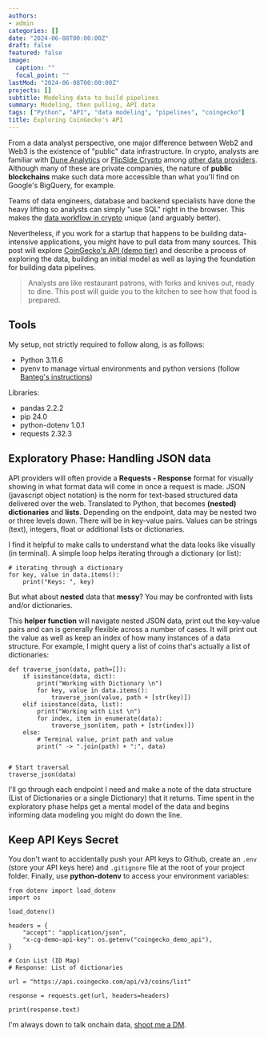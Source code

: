 ```yaml
---
authors:
- admin
categories: []
date: "2024-06-08T00:00:00Z"
draft: false
featured: false
image:
  caption: ""
  focal_point: ""
lastMod: "2024-06-08T00:00:00Z"
projects: []
subtitle: Modeling data to build pipelines
summary: Modeling, then pulling, API data
tags: ["Python", "API", "data modeling", "pipelines", "coingecko"]
title: Exploring CoinGecko's API
---
```


From a data analyst perspective, one major difference between Web2 and Web3 is the existence of "public" data infrastructure. In crypto, analysts are familiar with [Dune Analytics](https://dune.com/) or [FlipSide Crypto](https://flipsidecrypto.xyz/) among [other data providers](https://www.primodata.org/blockchain-data). Although many of these are private companies, the nature of **public blockchains** make such data more accessible than what you'll find on Google's BigQuery, for example. 

Teams of data engineers, database and backend specialists have done the heavy lifting so analysts can simply "use SQL" right in the browser. This makes the [data workflow in crypto](https://read.cryptodatabytes.com/p/2022-guide-to-web3-data-thinking) unique (and arguably better).

Nevertheless, if you work for a startup that happens to be building data-intensive applications, you might have to pull data from many sources. This post will explore [CoinGecko's API (demo tier)](https://www.coingecko.com/en/api) and describe a process of exploring the data, building an initial model as well as laying the foundation for building data pipelines. 

> Analysts are like restaurant patrons, with forks and knives out, ready to dine. This post will guide you to the kitchen to see how that food is prepared. 

## Tools

My setup, not strictly required to follow along, is as follows:

- Python 3.11.6
- pyenv to manage virtual environments and python versions (follow [Banteg's instructions](https://x.com/bantg/status/1677475400048312320?s=20))

Libraries:
- pandas              2.2.2
- pip                 24.0
- python-dotenv       1.0.1
- requests            2.32.3


## Exploratory Phase: Handling JSON data

API providers will often provide a **Requests - Response** format for visually showing in what format data will come in once a request is made. JSON (javascript object notation) is the norm for text-based structured data delivered over the web. Translated to Python, that becomes **(nested) dictionaries** and **lists**. Depending on the endpoint, data may be nested two or three levels down. There will be in key-value pairs. Values can be strings (text), integers, float or additional lists or dictionaries. 

I find it helpful to make calls to understand what the data looks like visually (in terminal). A simple loop helps iterating through a dictionary (or list):

```
# iterating through a dictionary
for key, value in data.items():
    print("Keys: ", key)
```

But what about **nested** data that **messy**? You may be confronted with lists and/or dictionaries. 

This **helper function** will navigate nested JSON data, print out the key-value pairs and can is generally flexible across a number of cases. It will print out the value as well as keep an index of how many instances of a data structure. For example, I might query a list of coins that's actually a list of dictionaries: 

```
def traverse_json(data, path=[]):
    if isinstance(data, dict):
        print("Working with Dictionary \n")
        for key, value in data.items():
            traverse_json(value, path + [str(key)])  
    elif isinstance(data, list):
        print("Working with List \n")
        for index, item in enumerate(data):
            traverse_json(item, path + [str(index)])  
    else:
        # Terminal value, print path and value
        print(" -> ".join(path) + ":", data)


# Start traversal
traverse_json(data)

```

I'll go through each endpoint I need and make a note of the data structure (List of Dictionaries or a single Dictionary) that it returns. Time spent in the exploratory phase helps get a mental model of the data and begins informing data modeling you might do down the line. 

## Keep API Keys Secret

You don't want to accidentally push your API keys to Github,  create an `.env` (store your API keys here) and `.gitignore` file at the root of your project folder. Finally, use **python-dotenv** to access your environment variables:

```
from dotenv import load_dotenv
import os

load_dotenv()

headers = {
    "accept": "application/json",
    "x-cg-demo-api-key": os.getenv("coingecko_demo_api"),
}

# Coin List (ID Map)
# Response: List of dictionaries

url = "https://api.coingecko.com/api/v3/coins/list"

response = requests.get(url, headers=headers)

print(response.text)
```




I'm always down to talk onchain data, [shoot me a DM](https://twitter.com/paulapivat).